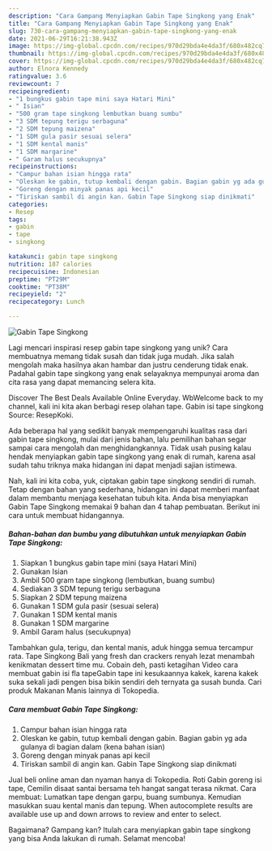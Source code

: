 ```yaml
---
description: "Cara Gampang Menyiapkan Gabin Tape Singkong yang Enak"
title: "Cara Gampang Menyiapkan Gabin Tape Singkong yang Enak"
slug: 730-cara-gampang-menyiapkan-gabin-tape-singkong-yang-enak
date: 2021-06-29T16:21:38.943Z
image: https://img-global.cpcdn.com/recipes/970d29bda4e4da3f/680x482cq70/gabin-tape-singkong-foto-resep-utama.jpg
thumbnail: https://img-global.cpcdn.com/recipes/970d29bda4e4da3f/680x482cq70/gabin-tape-singkong-foto-resep-utama.jpg
cover: https://img-global.cpcdn.com/recipes/970d29bda4e4da3f/680x482cq70/gabin-tape-singkong-foto-resep-utama.jpg
author: Elnora Kennedy
ratingvalue: 3.6
reviewcount: 7
recipeingredient:
- "1 bungkus gabin tape mini saya Hatari Mini"
- " Isian"
- "500 gram tape singkong lembutkan buang sumbu"
- "3 SDM tepung terigu serbaguna"
- "2 SDM tepung maizena"
- "1 SDM gula pasir sesuai selera"
- "1 SDM kental manis"
- "1 SDM margarine"
- " Garam halus secukupnya"
recipeinstructions:
- "Campur bahan isian hingga rata"
- "Oleskan ke gabin, tutup kembali dengan gabin. Bagian gabin yg ada gulanya di bagian dalam (kena bahan isian)"
- "Goreng dengan minyak panas api kecil"
- "Tiriskan sambil di angin kan. Gabin Tape Singkong siap dinikmati"
categories:
- Resep
tags:
- gabin
- tape
- singkong

katakunci: gabin tape singkong 
nutrition: 187 calories
recipecuisine: Indonesian
preptime: "PT29M"
cooktime: "PT38M"
recipeyield: "2"
recipecategory: Lunch

---
```



![Gabin Tape Singkong](https://img-global.cpcdn.com/recipes/970d29bda4e4da3f/680x482cq70/gabin-tape-singkong-foto-resep-utama.jpg)

Lagi mencari inspirasi resep gabin tape singkong yang unik? Cara membuatnya memang tidak susah dan tidak juga mudah. Jika salah mengolah maka hasilnya akan hambar dan justru cenderung tidak enak. Padahal gabin tape singkong yang enak selayaknya mempunyai aroma dan cita rasa yang dapat memancing selera kita.

Discover The Best Deals Available Online Everyday. WbWelcome back to my channel, kali ini kita akan berbagi resep olahan tape. Gabin isi tape singkong Source: ResepKoki.

Ada beberapa hal yang sedikit banyak mempengaruhi kualitas rasa dari gabin tape singkong, mulai dari jenis bahan, lalu pemilihan bahan segar sampai cara mengolah dan menghidangkannya. Tidak usah pusing kalau hendak menyiapkan gabin tape singkong yang enak di rumah, karena asal sudah tahu triknya maka hidangan ini dapat menjadi sajian istimewa.


Nah, kali ini kita coba, yuk, ciptakan gabin tape singkong sendiri di rumah. Tetap dengan bahan yang sederhana, hidangan ini dapat memberi manfaat dalam membantu menjaga kesehatan tubuh kita. Anda bisa menyiapkan Gabin Tape Singkong memakai 9 bahan dan 4 tahap pembuatan. Berikut ini cara untuk membuat hidangannya.

<!--inarticleads1-->

##### Bahan-bahan dan bumbu yang dibutuhkan untuk menyiapkan Gabin Tape Singkong:

1. Siapkan 1 bungkus gabin tape mini (saya Hatari Mini)
1. Gunakan  Isian
1. Ambil 500 gram tape singkong (lembutkan, buang sumbu)
1. Sediakan 3 SDM tepung terigu serbaguna
1. Siapkan 2 SDM tepung maizena
1. Gunakan 1 SDM gula pasir (sesuai selera)
1. Gunakan 1 SDM kental manis
1. Gunakan 1 SDM margarine
1. Ambil  Garam halus (secukupnya)


Tambahkan gula, terigu, dan kental manis, aduk hingga semua tercampur rata. Tape Singkong Bali yang fresh dan crackers renyah lezat menambah kenikmatan dessert time mu. Cobain deh, pasti ketagihan Video cara membuat gabin isi fla tapeGabin tape ini kesukaannya kakek, karena kakek suka sekali jadi pengen bisa bikin sendiri deh ternyata ga susah bunda. Cari produk Makanan Manis lainnya di Tokopedia. 

<!--inarticleads2-->

##### Cara membuat Gabin Tape Singkong:

1. Campur bahan isian hingga rata
1. Oleskan ke gabin, tutup kembali dengan gabin. Bagian gabin yg ada gulanya di bagian dalam (kena bahan isian)
1. Goreng dengan minyak panas api kecil
1. Tiriskan sambil di angin kan. Gabin Tape Singkong siap dinikmati


Jual beli online aman dan nyaman hanya di Tokopedia. Roti Gabin goreng isi tape, Cemilin disaat santai bersama teh hangat sangat terasa nikmat. Cara membuat: Lumatkan tape dengan garpu, buang sumbunya. Kemudian masukkan suau kental manis dan tepung. When autocomplete results are available use up and down arrows to review and enter to select. 

Bagaimana? Gampang kan? Itulah cara menyiapkan gabin tape singkong yang bisa Anda lakukan di rumah. Selamat mencoba!
